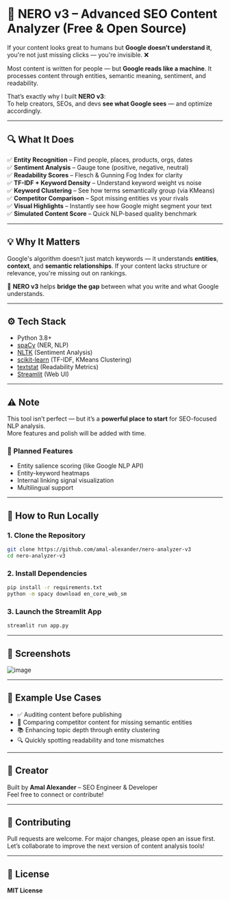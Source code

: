 # 🧠 NERO v3 – Advanced SEO Content Analyzer (Free & Open Source)

If your content looks great to humans but **Google doesn’t understand it**, you're not just missing clicks — you're invisible. ❌

Most content is written for people — but **Google reads like a machine**. It processes content through entities, semantic meaning, sentiment, and readability.

That’s exactly why I built **NERO v3**:  
To help creators, SEOs, and devs **see what Google sees** — and optimize accordingly.

---

## 🔍 What It Does

✅ **Entity Recognition** – Find people, places, products, orgs, dates  
✅ **Sentiment Analysis** – Gauge tone (positive, negative, neutral)  
✅ **Readability Scores** – Flesch & Gunning Fog Index for clarity  
✅ **TF-IDF + Keyword Density** – Understand keyword weight vs noise  
✅ **Keyword Clustering** – See how terms semantically group (via KMeans)  
✅ **Competitor Comparison** – Spot missing entities vs your rivals  
✅ **Visual Highlights** – Instantly see how Google might segment your text  
✅ **Simulated Content Score** – Quick NLP-based quality benchmark

---

## 💡 Why It Matters

Google's algorithm doesn’t just match keywords — it understands **entities**, **context**, and **semantic relationships**. If your content lacks structure or relevance, you're missing out on rankings.

🧠 **NERO v3** helps **bridge the gap** between what you write and what Google understands.

---

## ⚙️ Tech Stack

- Python 3.8+  
- [spaCy](https://spacy.io/) (NER, NLP)  
- [NLTK](https://www.nltk.org/) (Sentiment Analysis)  
- [scikit-learn](https://scikit-learn.org/) (TF-IDF, KMeans Clustering)  
- [textstat](https://pypi.org/project/textstat/) (Readability Metrics)  
- [Streamlit](https://streamlit.io/) (Web UI)

---

## ⚠️ Note

This tool isn’t perfect — but it’s a **powerful place to start** for SEO-focused NLP analysis.  
More features and polish will be added with time.

### 🔮 Planned Features

- Entity salience scoring (like Google NLP API)  
- Entity-keyword heatmaps  
- Internal linking signal visualization  
- Multilingual support

---

## 🚀 How to Run Locally

### 1. Clone the Repository

```bash
git clone https://github.com/amal-alexander/nero-analyzer-v3
cd nero-analyzer-v3
```

### 2. Install Dependencies

```bash
pip install -r requirements.txt
python -m spacy download en_core_web_sm
```

### 3. Launch the Streamlit App

```bash
streamlit run app.py
```

---

## 📸 Screenshots

![image](https://github.com/user-attachments/assets/4f5165c6-a939-41eb-b8b6-9e605a7993fb)

---

## 🧪 Example Use Cases

- ✅ Auditing content before publishing  
- 🧩 Comparing competitor content for missing semantic entities  
- 📚 Enhancing topic depth through entity clustering  
- 🔍 Quickly spotting readability and tone mismatches

---

## 🧠 Creator

Built by **Amal Alexander** – SEO Engineer & Developer  
Feel free to connect or contribute!

---

## 🤝 Contributing

Pull requests are welcome. For major changes, please open an issue first.  
Let’s collaborate to improve the next version of content analysis tools!

---

## 📄 License

**MIT License**
